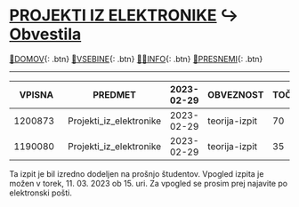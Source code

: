 # [PROJEKTI IZ ELEKTRONIKE](../index) ↪ [Obvestila](./index.md)

[🏡DOMOV](../index.md){: .btn}
[📝VSEBINE](../Vsebine/index.md){: .btn}
[👨‍🎓INFO](../info.md){: .btn}
[💾PRESNEMI](../Presnemi/index.md){: .btn}

---
 
| VPISNA | PREDMET | 2023-02-29 | OBVEZNOST | TOČKE | OCENA [%] |
| ---- | ---- | ---- | ---- | ---- | ---- |
| 1200873   | Projekti_iz_elektronike | 2023-02-29 | teorija-izpit | 70 | 70 |
| 1190080 | Projekti_iz_elektronike | 2023-02-29 | teorija-izpit | 35 | 35 |

Ta izpit je bil izredno dodeljen na prošnjo študentov. Vpogled izpita je možen v torek, 11. 03. 2023 ob 15. uri. Za vpogled se prosim prej najavite po elektronski pošti.
